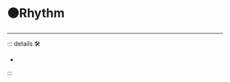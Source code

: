 # 🟠<motor>Rhythm</motor>

---

<!-- =================================================== -->
<!-- =================================================== -->
<!-- =================================================== -->
<!-- =================================================== -->
<!-- =================================================== -->
::: details 🛠

-

:::
